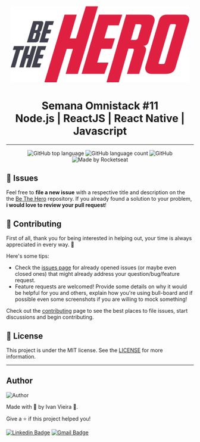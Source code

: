 <h1 align="center">
<img src="./github/logo.svg" width="480" alt="Be The Hero">
</h1>
<h1 align="center">
    Semana Omnistack #11</br>
    Node.js | ReactJS | React Native | Javascript
</h1>
<hr/>
<p align="center">
  <img alt="GitHub top language" src="https://img.shields.io/github/languages/top/ivanvieirace/omnistack11-BeTheHero?style=flat-square">
  <img alt="GitHub language count" src="https://img.shields.io/github/languages/count/ivanvieirace/omnistack11-BeTheHero?style=flat-square">
  <img alt="GitHub" src="https://img.shields.io/github/license/ivanvieirace/omnistack11-BeTheHero?style=flat-square"> 
  <img alt="Made by Rocketseat" src="https://img.shields.io/badge/made%20by-Rocketseat-%237519C1?style=flat-square"><br/>  
</p>

## :bug: Issues

Feel free to **file a new issue** with a respective title and description on the the [Be The Hero](https://github.com/ivanvieirace/omnistack11-BeTheHero/issues) repository. If you already found a solution to your problem, **i would love to review your pull request**!

## :tada: Contributing

First of all, thank you for being interested in helping out, your time is always appreciated in every way. :100:

Here's some tips:

- Check the [issues page](https://github.com/ivanvieirace/omnistack11-BeTheHero/issues) for already opened issues (or maybe even closed ones) that might already address your question/bug/feature request.
- Feature requests are welcomed! Provide some details on why it would be helpful for you and others, explain how you're using bull-board and if possible even some screenshots if you are willing to mock something!

Check out the [contributing](./CONTRIBUTING.md) page to see the best places to file issues, start discussions and begin contributing.

## :closed_book: License

This project is under the MIT license. See the [LICENSE](https://github.com/ivanvieirace/omnistack11-BeTheHero/blob/master/LICENSE.md) for more information.

---

## Author

<img  border-radius="50px" src="https://avatars2.githubusercontent.com/u/10304188?s=460&u=580767d2e56832dfbb20ac48e6ac846a6d98e0f8&v=4" width="100px" alt="Author"/>

Made with :blue_heart: by Ivan Vieira 🚀.

Give a ⭐️ if this project helped you!

[![Linkedin Badge](https://img.shields.io/badge/-Ivan_Vieira-blue?style=flat-square&logo=Linkedin&logoColor=white&link=https://www.linkedin.com/in/ivanvieira/)](https://www.linkedin.com/in/ivanvieira/)
[![Gmail Badge](https://img.shields.io/badge/-ivanjr.ce@gmail.com-c14438?style=flat-square&logo=Gmail&logoColor=white&link=mailto:ivanjr.ce@gmail.com)](mailto:ivanjr.ce@gmail.com)
